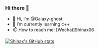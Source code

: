 ### Hi there 👋
- 🔭 Hi, I’m @Galaxy-ghost
- 🌱 I’m currently learning c++
- 📫 How to reach me: [Wechat]Shinax06

[![Shinax's GitHub stats](https://github-readme-stats.vercel.app/api?username=Galaxy-ghost&show_icons=true&theme=radical)](https://github.com/anuraghazra/github-readme-stats)

<!--
**Galaxy-ghost/Galaxy-ghost** is a ✨ _special_ ✨ repository because its `README.md` (this file) appears on your GitHub profile.

Here are some ideas to get you started:

- 🔭 Hi, I’m @Galaxy-ghost
- 🌱 I’m currently learning c++,Golang
- 📫 How to reach me: [Wechat]Shinax06

-->
